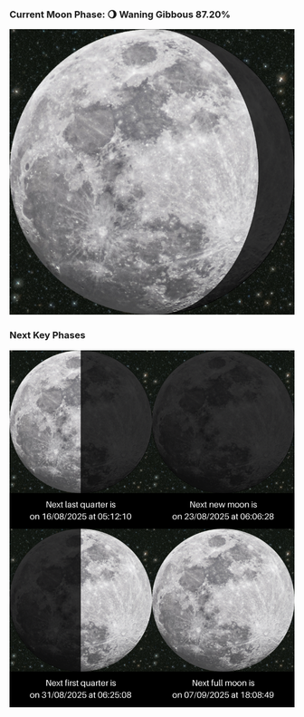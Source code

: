 ### Current Moon Phase: 🌖 Waning Gibbous 87.20%
![Moon Phase](moonphase.png)
### Next Key Phases
![Gallery](gallery.png)